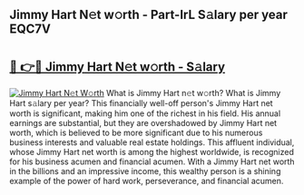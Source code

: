 ## Jimmy Hart N𝚎t w𝚘rth - Part-IrL S𝚊lary per year EQC7V

# <h2><a href="http://gc1jr8h.nevu.top/?p=Jimmy+Hart">🔗 👉🔴 Jimmy Hart N𝚎t w𝚘rth - S𝚊lary</a></h2>

[![Jimmy Hart N𝚎t W𝚘rth](https://i.imgur.com/Oavwk0R.jpeg)](http://gc1jr8h.nevu.top/?p=Jimmy+Hart)
What is Jimmy Hart n𝚎t w𝚘rth? What is Jimmy Hart s𝚊lary per year?
This financially well-off person's Jimmy Hart net worth is significant, making him one of the richest in his field. His annual earnings are substantial, but they are overshadowed by Jimmy Hart net worth, which is believed to be more significant due to his numerous business interests and valuable real estate holdings. This affluent individual, whose Jimmy Hart net worth is among the highest worldwide, is recognized for his business acumen and financial acumen. With a Jimmy Hart net worth in the billions and an impressive income, this wealthy person is a shining example of the power of hard work, perseverance, and financial acumen.
